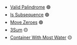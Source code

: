 * [Valid Palindrome](/problems/TwoPointers/ValidPalindrome/) 🟢
* [Is Subsequence](/problems/TwoPointers/IsSubsequence/) 🟢
* [Move Zeroes](/problems/TwoPointers/MoveZeroes/) 🟢
* [3Sum](/problems/TwoPointers/3Sum/) 🟡
* [Container With Most Water](/problems/TwoPointers/ContainerWithMostWater/) 🟡